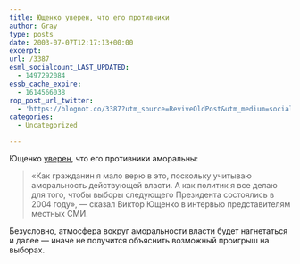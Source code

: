 ```yaml
---
title: Ющенко уверен, что его противники
author: Gray
type: posts
date: 2003-07-07T12:17:13+00:00
excerpt:
url: /3387
esml_socialcount_LAST_UPDATED:
  - 1497292084
essb_cache_expire:
  - 1614566038
rop_post_url_twitter:
  - 'https://blognot.co/3387?utm_source=ReviveOldPost&utm_medium=social&utm_campaign=ReviveOldPost'
categories:
  - Uncategorized

---
```








Ющенко <a href="http://www.korrespondent.net/main/74485" target="_blank">уверен</a>, что его противники аморальны:

> &#171;Как гражданин я мало верю в это, поскольку учитываю аморальность действующей власти. А как политик я все делаю для того, чтобы выборы следующего Президента состоялись в 2004 году&#187;, &#8212; сказал Виктор Ющенко в интервью представителям местных СМИ.

Безусловно, атмосфера вокруг аморальности власти будет нагнетаться и далее &#8212; иначе не получится объяснить возможный проигрыш на выборах.